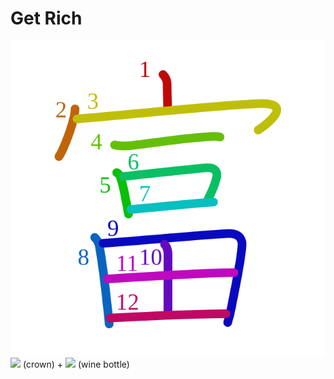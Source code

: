 # Get Rich

![5bcc](Kanji/kanji-colorize/5bcc.svg)
![](http://www.kanjidamage.com/assets/radsmall/crown-8ef5ecce0608dafcb65383fca482342b426aa51393f24254287b0012d7fff3bc.jpg) (crown) + ![](http://www.kanjidamage.com/assets/radsmall/wine-bottle-a5feab8cd00b919ba0e8a22c8b9195f543f25502e1898cf909157413b5a877ab.jpg) (wine bottle)
